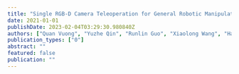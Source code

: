 ```yaml
---
title: "Single RGB-D Camera Teleoperation for General Robotic Manipulation"
date: 2021-01-01
publishDate: 2023-02-04T03:29:30.980840Z
authors: ["Quan Vuong", "Yuzhe Qin", "Runlin Guo", "Xiaolong Wang", "Hao Su", "Henrik I. Christensen"]
publication_types: ["0"]
abstract: ""
featured: false
publication: ""
---
```


